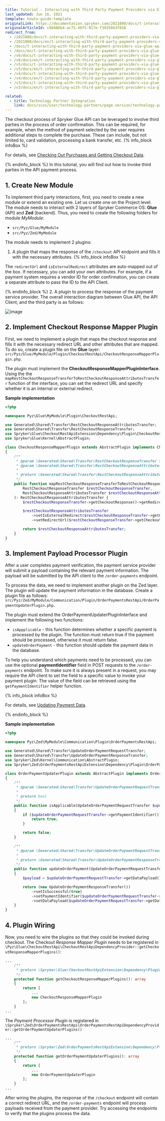```yaml
---
title: Tutorial - Interacting with Third Party Payment Providers via Glue API
last_updated: Jun 16, 2021
template: howto-guide-template
originalLink: https://documentation.spryker.com/2021080/docs/t-interacting-with-third-party-payment-providers-via-glue-api
originalArticleId: c9d486b4-ac75-46f5-917e-f3935043f018
redirect_from:
  - /2021080/docs/t-interacting-with-third-party-payment-providers-via-glue-api
  - /2021080/docs/en/t-interacting-with-third-party-payment-providers-via-glue-api
  - /docs/t-interacting-with-third-party-payment-providers-via-glue-api
  - /docs/en/t-interacting-with-third-party-payment-providers-via-glue-api
  - /v6/docs/t-interacting-with-third-party-payment-providers-via-glue-api
  - /v6/docs/en/t-interacting-with-third-party-payment-providers-via-glue-api
  - /v5/docs/t-interacting-with-third-party-payment-providers-via-glue-api
  - /v5/docs/en/t-interacting-with-third-party-payment-providers-via-glue-api
  - /v4/docs/t-interacting-with-third-party-payment-providers-via-glue-api
  - /v4/docs/en/t-interacting-with-third-party-payment-providers-via-glue-api
  - /v3/docs/t-interacting-with-third-party-payment-providers-via-glue-api
  - /v3/docs/en/t-interacting-with-third-party-payment-providers-via-glue-api

related:
  - title: Technology Partner Integration
    link: docs/scos/user/technology-partners/page.version/technology-partner-integration.html
---
```


The checkout process of Spryker Glue API can be leveraged to involve third parties in the process of order confirmation. This can be required, for example, when the method of payment selected by the user requires additional steps to complete the purchase. These can include, but not limited to, card validation, processing a bank transfer, etc.
{% info_block infoBox %}

For details, see [Checking Out Purchases and Getting Checkout Data](/docs/scos/dev/glue-api-guides/{{site.version}}/checking-out/checking-out-purchases.html).

{% endinfo_block %}
In this tutorial, you will find out how to invoke third parties in the API payment process.

## 1. Create New Module
To implement third party interactions, first, you need to create a new module or extend an existing one. Let us create one on the Project level. The module needs to interact with 2 layers of Spryker Commerce OS: **Glue** (API) and **Zed** (backend). Thus, you need to create the following folders for module *MyModule*:

* `src/Pyz/Glue/MyModule`
* `src/Pyz/Zed/MyModule`

The module needs to implement 2 plugins:
1. A plugin that maps the response of the `/checkout` API endpoint and fills it with the necessary attributes.
{% info_block infoBox %}

The `redirectUrl` and `isExternalRedirect` attributes are auto-mapped out of the box. If necessary, you can add your own attributes. For example, if a payment system requires a vendor ID for order confirmation, you can create a separate attribute to pass the ID to the API Client.

{% endinfo_block %}
2. A plugin to process the response of the payment service provider.
The overall interaction diagram between Glue API, the API Client, and the third party is as follows:

![image](https://spryker.s3.eu-central-1.amazonaws.com/docs/Tutorials/Advanced/Glue+API/Tutorial+Interacting+with+Third+Party+Payment+Providers+via+Glue+API/multi-step-checkout-glue-infrastructure.png)

## 2. Implement Checkout Response Mapper Plugin
First, we need to implement a plugin that maps the checkout response and fills it with the necessary redirect URL and other attributes that are mapped. To do so, create a plugin file on the **Glue** layer: `src/Pyz/Glue/MyModule/Plugin/CheckoutRestApi/CheckoutResponseMapperPlugin.php`.

The plugin must implement the **CheckoutResponseMapperPluginInterface**. Using the the `mapRestCheckoutResponseTransferToRestCheckoutResponseAttributesTransfer` function of the interface, you can set the redirect URL and specify whether it is an internal or external redirect.

**Sample implementation**

```php
<?php

namespace Pyz\Glue\MyModule\Plugin\CheckoutRestApi;

use Generated\Shared\Transfer\RestCheckoutResponseAttributesTransfer;
use Generated\Shared\Transfer\RestCheckoutResponseTransfer;
use Spryker\Glue\CheckoutRestApiExtension\Dependency\Plugin\CheckoutResponseMapperPluginInterface;
use Spryker\Glue\Kernel\AbstractPlugin;

class CheckoutResponseMapperPlugin extends AbstractPlugin implements CheckoutResponseMapperPluginInterface
{
    /**
     * @param \Generated\Shared\Transfer\RestCheckoutResponseTransfer $restCheckoutResponseTransfer
     * @param \Generated\Shared\Transfer\RestCheckoutResponseAttributesTransfer $restCheckoutResponseAttributesTransfer
     *
     * @return \Generated\Shared\Transfer\RestCheckoutResponseAttributesTransfer
     */
    public function mapRestCheckoutResponseTransferToRestCheckoutResponseAttributesTransfer(
        RestCheckoutResponseTransfer $restCheckoutResponseTransfer,
        RestCheckoutResponseAttributesTransfer $restCheckoutResponseAttributesTransfer
    ): RestCheckoutResponseAttributesTransfer {
        $restCheckoutResponseTransfer->getCheckoutResponse()->getRedirectUrl();

        $restCheckoutResponseAttributesTransfer
            ->setIsExternalRedirect($restCheckoutResponseTransfer->getCheckoutResponse()->getIsExternalRedirect())
            ->setRedirectUrl($restCheckoutResponseTransfer->getCheckoutResponse()->getRedirectUrl());

        return $restCheckoutResponseAttributesTransfer;
    }
}
```

## 3. Implement Payload Processor Plugin

After a user completes payment verification, the payment service provider will submit a payload containing the relevant payment information. The payload will be submitted by the API client to the `/order-payments` endpoint.

To process the data, we need to implement another plugin on the Zed layer. The plugin will update the payment information in the database. Create a plugin file as follows: `src/Pyz/Zed/MyModule/Communication/Plugin/OrderPaymentsRestApi/OrderPaymentUpdaterPlugin.php`.

The plugin must extend the OrderPaymentUpdaterPluginInterface and implement the following two functions:

* `isAppplicable` - this function determines whether a specific payment is processed by the plugin. The function must return true if the payment should be processed, otherwise it must return false.
* `updateOrderPayment` - this function should update the payment data in the database.

To help you understand which payments need to be processed, you can use the optional **paymentIdentifier** field in POST requests to the `/order-payments` endpoint. To make sure it is always present in a request, you may require the API client to set the field to a specific value to invoke your payment plugin. The value of the field can be retrieved using the `getPaymentIdentifier` helper function.

{% info_block infoBox %}

For details, see [Updating Payment Data](/docs/scos/dev/glue-api-guides/{{page.version}}/checking-out/updating-payment-data.html).

{% endinfo_block %}

**Sample implementation**

```php
<?php

namespace Pyz\Zed\MyModule\Communication\Plugin\OrderPaymentsRestApi;

use Generated\Shared\Transfer\UpdateOrderPaymentRequestTransfer;
use Generated\Shared\Transfer\UpdateOrderPaymentResponseTransfer;
use Spryker\Zed\Kernel\Communication\AbstractPlugin;
use Spryker\Zed\OrderPaymentsRestApiExtension\Dependency\Plugin\OrderPaymentUpdaterPluginInterface;

class OrderPaymentUpdaterPlugin extends AbstractPlugin implements OrderPaymentUpdaterPluginInterface
{
    /**
     * @param \Generated\Shared\Transfer\UpdateOrderPaymentRequestTransfer $updateOrderPaymentRequestTransfer
     *
     * @return bool
     */
    public function isApplicable(UpdateOrderPaymentRequestTransfer $updateOrderPaymentRequestTransfer): bool
    {
        if ($updateOrderPaymentRequestTransfer->getPaymentIdentifier()) {
            return true;
        }

        return false;
    }

    /**
     * @param \Generated\Shared\Transfer\UpdateOrderPaymentRequestTransfer $updateOrderPaymentRequestTransfer
     *
     * @return \Generated\Shared\Transfer\UpdateOrderPaymentResponseTransfer
     */
    public function updateOrderPayment(UpdateOrderPaymentRequestTransfer $updateOrderPaymentRequestTransfer): UpdateOrderPaymentResponseTransfer
    {
        $payload = $updateOrderPaymentRequestTransfer->getDataPayload();

        return (new UpdateOrderPaymentResponseTransfer())
            ->setIsSuccessful(true)
            ->setPaymentIdentifier($updateOrderPaymentRequestTransfer->getPaymentIdentifier())
            ->setDataPayload($updateOrderPaymentRequestTransfer->getDataPayload());
    }
}

```

## 4. Plugin Wiring

Now, you need to wire the plugins so that they could be invoked during checkout. The Checkout *Response Mapper Plugin* needs to be registered in `\Pyz\Glue\CheckoutRestApi\CheckoutRestApiDependencyProvider::getCheckoutResponseMapperPlugins()`:

```php
...
    /**
     * @return \Spryker\Glue\CheckoutRestApiExtension\Dependency\Plugin\CheckoutResponseMapperPluginInterface[]
     */
    protected function getCheckoutResponseMapperPlugins(): array
    {
        return [
            ...
            new CheckoutResponseMapperPlugin
        ];
    }
...
```

The *Payment Processor Plugin* is registered in `\Spryker\Zed\OrderPaymentsRestApi\OrderPaymentsRestApiDependencyProvider::getOrderPaymentUpdaterPlugins()`

```php
...
    /**
     * @return \Spryker\Zed\OrderPaymentsRestApiExtension\Dependency\Plugin\OrderPaymentUpdaterPluginInterface[]
     */
    protected function getOrderPaymentUpdaterPlugins(): array
    {
        return [
            ...
            new OrderPaymentUpdaterPlugin
        ];
    }
...
```

After wiring the plugins, the response of the `/checkout` endpoint will contain a correct redirect URL, and the `/order-payments` endpoint will process payloads received from the payment provider. Try accessing the endpoints to verify that the plugins process the data.
